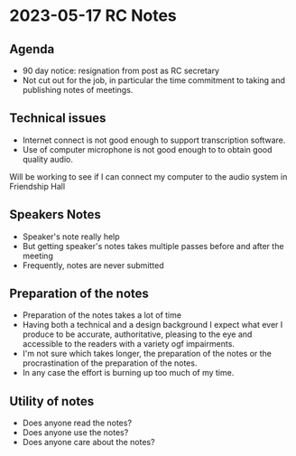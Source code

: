 # 2023-05-17 RC Notes

## Agenda

* 90 day notice: resignation from post as RC secretary
* Not cut out for the job, in particular the time commitment to taking and publishing notes of meetings.

## Technical issues

* Internet connect is not good enough to support transcription software.
* Use of computer microphone is not good enough to to obtain good quality audio.

Will be working to see if I can connect my computer to the audio system in Friendship Hall

## Speakers Notes

* Speaker's note really help
* But getting speaker's notes takes multiple passes before and after the meeting
* Frequently, notes are never submitted

## Preparation of the notes

* Preparation of the notes takes a lot of time
* Having both a technical and a design background I expect what ever I produce to be accurate, authoritative, pleasing to the eye and accessible to the readers with a variety ogf impairments.
* I'm not sure which takes longer, the preparation of the notes or the procrastination of the preparation of the notes.
* In any case the effort is burning up too much of my time.

## Utility of notes

* Does anyone read the notes?
* Does anyone use the notes?
* Does anyone care about the notes?


